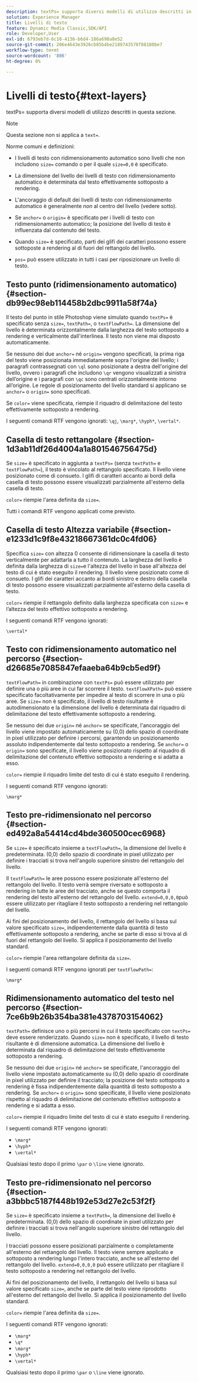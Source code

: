 ```yaml
---
description: textPs= supporta diversi modelli di utilizzo descritti in questa sezione.
solution: Experience Manager
title: Livelli di testo
feature: Dynamic Media Classic,SDK/API
role: Developer,User
exl-id: 6793eb7d-6c10-4136-b6d4-186a698a8e52
source-git-commit: 206e4643e3926cb85b4be2189743578f88180be7
workflow-type: tm+mt
source-wordcount: '886'
ht-degree: 0%

---
```


# Livelli di testo{#text-layers}

textPs= supporta diversi modelli di utilizzo descritti in questa sezione.

>[!NOTE]
>
>Questa sezione non si applica a `text=`.

Norme comuni e definizioni:

* I livelli di testo con ridimensionamento automatico sono livelli che non includono `size=` comando o per il quale `size=0,0` è specificato.

* La dimensione del livello dei livelli di testo con ridimensionamento automatico è determinata dal testo effettivamente sottoposto a rendering.
* L&#39;ancoraggio di default dei livelli di testo con ridimensionamento automatico è generalmente *non* al centro del livello (vedere sotto).
* Se `anchor=` o `origin=` è specificato per i livelli di testo con ridimensionamento automatico; la posizione del livello di testo è influenzata dal contenuto del testo.

* Quando `size=` è specificato, parti dei glifi dei caratteri possono essere sottoposte a rendering al di fuori del rettangolo del livello.
* `pos=` può essere utilizzato in tutti i casi per riposizionare un livello di testo.

## Testo punto (ridimensionamento automatico) {#section-db99ec98eb114458b2dbc9911a58f74a}

Il testo del punto in stile Photoshop viene simulato quando `textPs=` è specificato senza `size=`, `textPath=`, o `textFlowPath=`. La dimensione del livello è determinata orizzontalmente dalla larghezza del testo sottoposto a rendering e verticalmente dall&#39;interlinea. Il testo non viene mai disposto automaticamente.

Se nessuno dei due `anchor=` né `origin=` vengono specificati, la prima riga del testo viene posizionata immediatamente sopra l&#39;origine del livello; i paragrafi contrassegnati con `\ql` sono posizionate a destra dell&#39;origine del livello, ovvero i paragrafi che includono `\qr` vengono visualizzati a sinistra dell’origine e i paragrafi con `\qc` sono centrati orizzontalmente intorno all’origine. Le regole di posizionamento del livello standard si applicano se `anchor=` o `origin=` sono specificati.

Se `color=` viene specificata, riempie il riquadro di delimitazione del testo effettivamente sottoposto a rendering.

I seguenti comandi RTF vengono ignorati: `\qj`, `\marg*`, `\hyph*`, `\vertal*`.

## Casella di testo rettangolare {#section-1d3ab11df26d4004a1a801546756475d}

Se `size=` è specificato in aggiunta a `textPs=` (senza `textPath=` e `textFlowPath=`), il testo è vincolato al rettangolo specificato. Il livello viene posizionato come di consueto. I glifi di caratteri accanto ai bordi della casella di testo possono essere visualizzati parzialmente all&#39;esterno della casella di testo.

`color=` riempie l&#39;area definita da `size=`.

Tutti i comandi RTF vengono applicati come previsto.

## Casella di testo Altezza variabile {#section-e1233d1c9f8e43218667361dc0c4fd06}

Specifica `size=` con altezza 0 consente di ridimensionare la casella di testo verticalmente per adattarla a tutto il contenuto. La larghezza del livello è definita dalla larghezza di `size=`e l&#39;altezza del livello in base all&#39;altezza del testo di cui è stato eseguito il rendering. Il livello viene posizionato come di consueto. I glifi dei caratteri accanto ai bordi sinistro e destro della casella di testo possono essere visualizzati parzialmente all&#39;esterno della casella di testo.

`color=` riempie il rettangolo definito dalla larghezza specificata con `size=` e l’altezza del testo effettivo sottoposto a rendering.

I seguenti comandi RTF vengono ignorati:

`\vertal*`

## Testo con ridimensionamento automatico nel percorso {#section-d26685e7085847efaaeba64b9cb5ed9f}

`textFlowPath=` in combinazione con `textPs=` può essere utilizzato per definire una o più aree in cui far scorrere il testo. `textFlowXPath=` può essere specificato facoltativamente per impedire al testo di scorrere in una o più aree. Se `size=` non è specificato, il livello di testo risultante è autodimensionato e la dimensione del livello è determinata dal riquadro di delimitazione del testo effettivamente sottoposto a rendering.

Se nessuno dei due `origin=` né `anchor=` se specificate, l&#39;ancoraggio del livello viene impostato automaticamente su (0,0) dello spazio di coordinate in pixel utilizzato per definire i percorsi, garantendo un posizionamento assoluto indipendentemente dal testo sottoposto a rendering. Se `anchor=` o `origin=` sono specificate, il livello viene posizionato rispetto al riquadro di delimitazione del contenuto effettivo sottoposto a rendering e si adatta a esso.

`color=` riempie il riquadro limite del testo di cui è stato eseguito il rendering.

I seguenti comandi RTF vengono ignorati:

`\marg*`

## Testo pre-ridimensionato nel percorso {#section-ed492a8a54414cd4bde360500cec6968}

Se `size=` è specificato insieme a `textFlowPath=`, la dimensione del livello è predeterminata. (0,0) dello spazio di coordinate in pixel utilizzato per definire i tracciati si trova nell&#39;angolo superiore sinistro del rettangolo del livello.

Il `textFlowPath=` le aree possono essere posizionate all&#39;esterno del rettangolo del livello. Il testo verrà sempre riversato e sottoposto a rendering in tutte le aree del tracciato, anche se questo comporta il rendering del testo all&#39;esterno del rettangolo del livello. `extend=0,0,0,0`può essere utilizzato per ritagliare il testo sottoposto a rendering nel rettangolo del livello.

Ai fini del posizionamento del livello, il rettangolo del livello si basa sul valore specificato `size=`, indipendentemente dalla quantità di testo effettivamente sottoposto a rendering, anche se parte di esso si trova al di fuori del rettangolo del livello. Si applica il posizionamento del livello standard.

`color=` riempie l&#39;area rettangolare definita da `size=`.

I seguenti comandi RTF vengono ignorati per `textFlowPath=`:

`\marg*`

## Ridimensionamento automatico del testo nel percorso {#section-7ce6b9b26b354ba381e4378703154062}

`textPath=` definisce uno o più percorsi in cui il testo specificato con `textPs=` deve essere renderizzato. Quando `size=` non è specificato, il livello di testo risultante è di dimensione automatica. La dimensione del livello è determinata dal riquadro di delimitazione del testo effettivamente sottoposto a rendering.

Se nessuno dei due `origin=` né `anchor=` se specificate, l&#39;ancoraggio del livello viene impostato automaticamente su (0,0) dello spazio di coordinate in pixel utilizzato per definire il tracciato; la posizione del testo sottoposto a rendering è fissa indipendentemente dalla quantità di testo sottoposto a rendering. Se `anchor=` o `origin=` sono specificate, il livello viene posizionato rispetto al riquadro di delimitazione del contenuto effettivo sottoposto a rendering e si adatta a esso.

`color=` riempie il riquadro limite del testo di cui è stato eseguito il rendering.

I seguenti comandi RTF vengono ignorati:

* `\marg*`
* `\hyph*`
* `\vertal*`

Qualsiasi testo dopo il primo `\par` o `\line` viene ignorato.

## Testo pre-ridimensionato nel percorso {#section-a3bbbc5187f448b192e53d27e2c53f2f}

Se `size=` è specificato insieme a `textPath=`, la dimensione del livello è predeterminata. (0,0) dello spazio di coordinate in pixel utilizzato per definire i tracciati si trova nell&#39;angolo superiore sinistro del rettangolo del livello.

I tracciati possono essere posizionati parzialmente o completamente all&#39;esterno del rettangolo del livello. Il testo viene sempre applicato e sottoposto a rendering lungo l&#39;intero tracciato, anche se all&#39;esterno del rettangolo del livello. `extend=0,0,0,0` può essere utilizzato per ritagliare il testo sottoposto a rendering nel rettangolo del livello.

Ai fini del posizionamento del livello, il rettangolo del livello si basa sul valore specificato `size=`, anche se parte del testo viene riprodotto all&#39;esterno del rettangolo del livello. Si applica il posizionamento del livello standard.

`color=` riempie l&#39;area definita da `size=`.

I seguenti comandi RTF vengono ignorati:

* `\marg*`
* `\q*`
* `\marg*`
* `\hyph*`
* `\vertal*`

Qualsiasi testo dopo il primo `\par` o `\line` viene ignorato.
